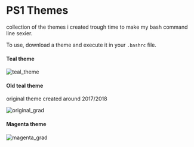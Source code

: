 # PS1 Themes
collection of the themes i created trough time to make my bash command line sexier.

To use, download a theme and execute it in your `.bashrc` file.

#### Teal theme
![teal_theme](https://raw.githubusercontent.com/showlet/bash_ps1_themes/master/photos/teal_theme2.png)


#### Old teal theme
original theme created around 2017/2018

![original_grad](https://raw.githubusercontent.com/showlet/bash_ps1_themes/master/photos/original_gradient.png)

#### Magenta theme
![magenta_grad](https://raw.githubusercontent.com/showlet/bash_ps1_themes/master/photos/magenta_gradient3.png)

